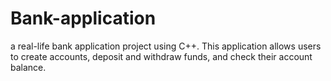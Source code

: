 # Bank-application
a real-life bank application project using C++. This application allows users to create accounts, deposit and withdraw funds, and check their account balance.
